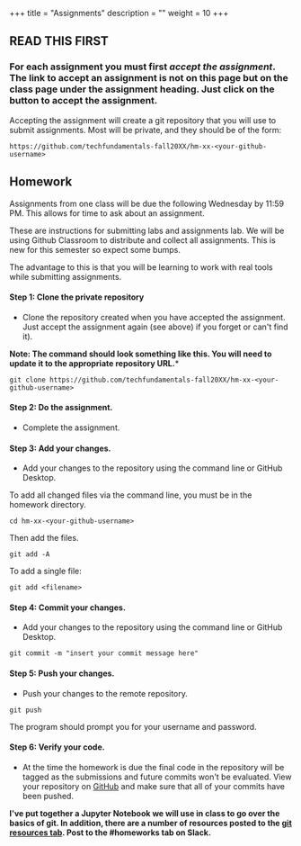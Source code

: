 +++
title = "Assignments"
description = ""
weight = 10
+++

## READ THIS FIRST
### For each assignment you must first *accept the assignment*.  The link to accept an assignment is not on this page but on the class page under the assignment heading. Just click on the button to accept the assignment.


Accepting the assignment will create a git repository that you will use to submit assignments. Most will be private, and they should be of the form:

```
https://github.com/techfundamentals-fall20XX/hm-xx-<your-github-username>
```



## Homework
Assignments from one class will be due the following Wednesday by 11:59 PM.  This allows for time to ask about an assignment.

These are instructions for submitting labs and assignments lab. We will be using Github Classroom to distribute and collect all assignments.  This is new for this semester so expect some bumps.

The advantage to this is that you will be learning to work with real tools while submitting assignments.

#### Step 1: Clone the private repository
- Clone the repository created when you have accepted the assignment. Just accept the assignment again (see above) if you forget or can't find it).

**Note: The command should look something like this. You will need to update it to the appropriate repository URL.***

```
git clone https://github.com/techfundamentals-fall20XX/hm-xx-<your-github-username>
```
#### Step 2: Do the assignment.
- Complete the assignment.

#### Step 3: Add your changes.
- Add your changes to the repository using the command line or GitHub Desktop.

To add all changed files via the command line, you must be in the homework directory.
```
cd hm-xx-<your-github-username>
```
Then add the files.
```
git add -A
```
To add a single file:
```
git add <filename>
```

#### Step 4: Commit your changes.
- Add your changes to the repository using the command line or GitHub Desktop.
```
git commit -m "insert your commit message here"
```
#### Step 5: Push your changes.
- Push your changes to the remote repository.
```
git push
```
The program should prompt you for your username and password.

#### Step 6: Verify your code.
- At the time the homework is due the final code in the repository will be tagged as the submissions and future commits won't be evaluated.  View your repository on [GitHub](https://github.com) and make sure that all of your commits have been pushed.

**I've put together a Jupyter Notebook we will use in class to go over the basics of git.  In addition, there are a number of resources posted to the [git resources tab](resources/git/). Post to the #homeworks tab on Slack.**
